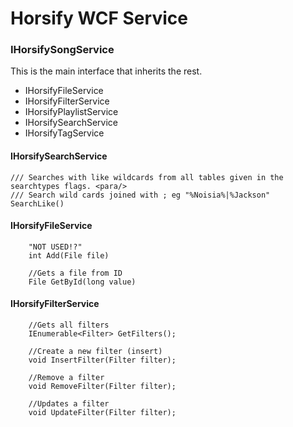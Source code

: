 ﻿# Horsify WCF Service

### IHorsifySongService

This is the main interface that inherits the rest.

- IHorsifyFileService
- IHorsifyFilterService
- IHorsifyPlaylistService
- IHorsifySearchService
- IHorsifyTagService

#### IHorsifySearchService

    /// Searches with like wildcards from all tables given in the searchtypes flags. <para/>
    /// Search wild cards joined with ; eg "%Noisia%|%Jackson"
	SearchLike()


#### IHorsifyFileService

		"NOT USED!?"
		int Add(File file)

		//Gets a file from ID
		File GetById(long value)

#### IHorsifyFilterService

		//Gets all filters
        IEnumerable<Filter> GetFilters();

		//Create a new filter (insert)
        void InsertFilter(Filter filter);

		//Remove a filter
        void RemoveFilter(Filter filter);

		//Updates a filter
        void UpdateFilter(Filter filter);

	

